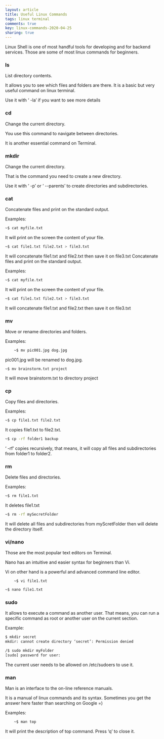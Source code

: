 ```yaml
---
layout: article
title: Useful Linux Commands
tags: linux terminal
comments: true
key: linux-commands-2020-04-25
sharing: true
---
```


Linux Shell is one of most handful tools for developing and for backend services. Those are some of most linux commands for beginners. 

### ls
List directory contents.

It allows you to see which files and folders are there. 
It is a basic but very useful command on linux  terminal.

Use it with  ‘ -la’  if you want to see more details


	
### cd
Change the current directory.

You use this command to navigate between directories. 

It is another essential command on Terminal.
	
### mkdir
Change the current directory.

That is the command you need to create a new directory. 

Use it with ‘ -p’ or ‘ --parents’ to create directories and subdirectories.
	
### cat
Concatenate files and print on the standard output.

Examples:
```bash
~$ cat myfile.txt
```

It will print on the screen the content of your file.
```bash
~$ cat file1.txt file2.txt > file3.txt
```
It will concatenate file1.txt and file2.txt then save it on file3.txt
Concatenate files and print on the standard output.

Examples:
```bash
~$ cat myfile.txt
```

It will print on the screen the content of your file.

```bash
~$ cat file1.txt file2.txt > file3.txt
```
	
It will concatenate file1.txt and file2.txt then save it on file3.txt
### mv

Move or rename directories and folders.
	
Examples:
```bash
	~$ mv pic001.jpg dog.jpg 
```
	
pic001.jpg will be renamed to dog.jpg.
```	
~$ mv brainstorm.txt project
```
It will move brainstorm.txt to directory project
		
### cp

Copy files and directories.
	
Examples:

```bash
~$ cp file1.txt file2.txt 
```
It copies file1.txt to file2.txt.
```bash
~$ cp -rf folder1 backup
```	

‘ -rf’ copies recursively, that means, it will copy all files and subdirectories from folder1 to folder2.

### rm
Delete files and directories.

Examples:

```bash
~$ rm file1.txt
```
It deletes file1.txt

```bash
~$ rm -rf mySecretFolder
```

It will delete all files and subdirectories from myScretFolder then will delete the directory itself.
	
### vi/nano

Those are the most popular text editors on Terminal.
	
Nano has an intuitive and easier syntax for beginners than Vi.
	
Vi on other hand is a powerful and advanced command line editor.

```shell
	~$ vi file1.txt
```
```bash
~$ nano file1.txt
```	
### sudo
It allows to execute a command as another user. That means, you can run a specific command as root or another user on the current section.
	
Example:

```bash
$ mkdir secret
mkdir: cannot create directory ‘secret’: Permission denied

/$ sudo mkdir myFolder
[sudo] password for user:

```	
The current user needs to be allowed on /etc/sudoers to use it.

	

	
### man

Man is an interface to the on-line reference manuals. 
	
It is a manual of linux commands and its syntax. Sometimes you get the answer here faster than searching on Google =)
	
Examples:
```bash
	~$ man top
```
It will print the description of top command. Press ‘q’ to close it.

